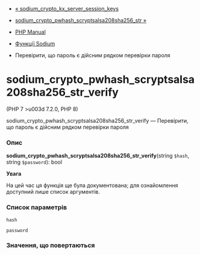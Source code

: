 - [«
sodium_crypto_kx_server_session_keys](function.sodium-crypto-kx-server-session-keys.md)
- [sodium_crypto_pwhash_scryptsalsa208sha256_str
»](function.sodium-crypto-pwhash-scryptsalsa208sha256-str.md)

- [PHP Manual](index.md)
- [Функції Sodium](ref.sodium.md)
- Перевірити, що пароль є дійсним рядком перевірки
пароля

# sodium_crypto_pwhash_scryptsalsa208sha256_str_verify

(PHP 7 \>u003d 7.2.0, PHP 8)

sodium_crypto_pwhash_scryptsalsa208sha256_str_verify — Перевірити, що
пароль є дійсним рядком перевірки пароля

### Опис

**sodium_crypto_pwhash_scryptsalsa208sha256_str_verify**(string `$hash`,
string `$password`): bool

**Увага**

На цей час ця функція ще була документована; для
ознайомлення доступний лише список аргументів.

### Список параметрів

`hash`

`password`

### Значення, що повертаються
